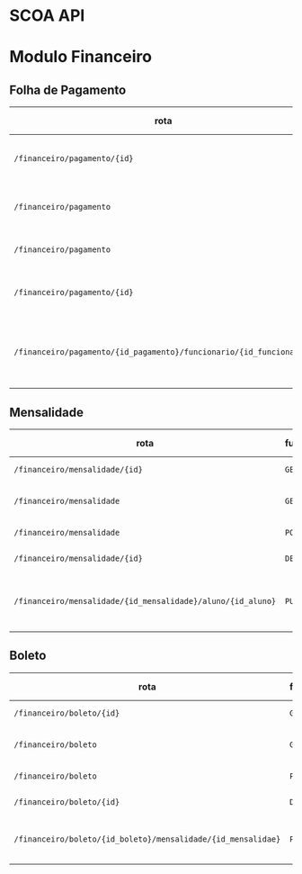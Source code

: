 # SCOA API
# Modulo Financeiro

## Folha de Pagamento

|rota                                                               |funções |argumentos de url                                |argumento de corpo|entidades                         |descrição                           |
|-------------------------------------------------------------------|--------|-------------------------------------------------|------------------|----------------------------------|------------------------------------|
|`/financeiro/pagamento/{id}`                                       |`GET`   |id: inteiro                                      |                  |Folha de Pagamento                |Retorna uma folha de pagamento
|`/financeiro/pagamento`                                            |`GET`   |                                                 |                  |Folha de Pagamento                |Retorna todas as folhas de pagamento
|`/financeiro/pagamento`                                            |`POST`  |                                                 |Folha de Pagamento|Folha de Pagamento                |Insere uma folha de pagamento
|`/financeiro/pagamento/{id}`                                       |`DELETE`|id: inteiro                                      |                  |Folha de Pagamento                |Remove uma folha de pagamento
|`/financeiro/pagamento/{id_pagamento}/funcionario/{id_funcionario}`|`PUT`   |id_pagamento: inteiro,<br>id_funcionario: inteiro|                  |Folha de Pagamento,<br>Funcionario|Relaciona uma folha de pagamento com um funcionário

## Mensalidade

|rota                                                                 |funções |argumentos de url                                |argumento de corpo|entidades                         |descrição                           |
|---------------------------------------------------------------------|--------|-------------------------------------------------|------------------|----------------------------------|------------------------------------|
|`/financeiro/mensalidade/{id}`                                       |`GET`   |id: inteiro                                      |                  |Mensalidade                       |Retorna uma mensalidade
|`/financeiro/mensalidade`                                            |`GET`   |                                                 |                  |Mensalidade                       |Retorna todas as mensalidades
|`/financeiro/mensalidade`                                            |`POST`  |                                                 |Mensalidade       |Mensalidade                       |Insere uma mensalidade
|`/financeiro/mensalidade/{id}`                                       |`DELETE`|id: inteiro                                      |                  |Mensalidade                       |Remove uma mensalidade
|`/financeiro/mensalidade/{id_mensalidade}/aluno/{id_aluno}`          |`PUT`   |id_mensalidade: inteiro,<br>id_aluno: inteiro    |                  |Mensalidade,<br>Aluno             |Relaciona uma mensalidade com um aluno

## Boleto

|rota                                                            |funções |argumentos de url                                |argumento de corpo|entidades             |descrição                           |
|----------------------------------------------------------------|--------|-------------------------------------------------|------------------|----------------------|------------------------------------|
|`/financeiro/boleto/{id}`                                       |`GET`   |id: inteiro                                      |                  |Boleto                |Retorna um boleto
|`/financeiro/boleto`                                            |`GET`   |                                                 |                  |Boleto                |Retorna todos os boletos
|`/financeiro/boleto`                                            |`POST`  |                                                 |Boleto            |Boleto                |Insere um boleto
|`/financeiro/boleto/{id}`                                       |`DELETE`|id: inteiro                                      |                  |Boleto                |Remove um boleto
|`/financeiro/boleto/{id_boleto}/mensalidade/{id_mensalidae}`    |`PUT`   |id_boleto: inteiro,<br>id_mensalidade: inteiro   |                  |Boleto,<br>Mensalidade|Relaciona um boleto com uma mensalidade

